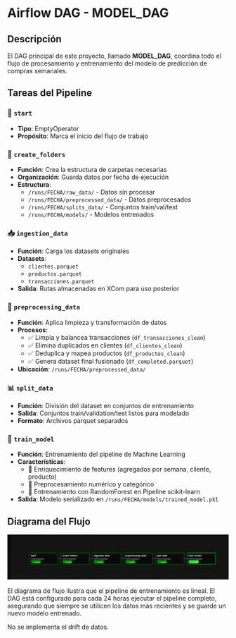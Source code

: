 # Airflow DAG - MODEL_DAG

## Descripción

El DAG principal de este proyecto, llamado **MODEL_DAG**, coordina todo el flujo de procesamiento y entrenamiento del modelo de predicción de compras semanales.

## Tareas del Pipeline

### 🚀 `start`
- **Tipo**: EmptyOperator
- **Propósito**: Marca el inicio del flujo de trabajo

### 📁 `create_folders`
- **Función**: Crea la estructura de carpetas necesarias
- **Organización**: Guarda datos por fecha de ejecución
- **Estructura**:
  - `/runs/FECHA/raw_data/` - Datos sin procesar
  - `/runs/FECHA/preprocessed_data/` - Datos preprocesados
  - `/runs/FECHA/splits_data/` - Conjuntos train/val/test
  - `/runs/FECHA/models/` - Modelos entrenados

### 📥 `ingestion_data`
- **Función**: Carga los datasets originales
- **Datasets**: 
  - `clientes.parquet`
  - `productos.parquet` 
  - `transacciones.parquet`
- **Salida**: Rutas almacenadas en XCom para uso posterior

### 🔧 `preprocessing_data`
- **Función**: Aplica limpieza y transformación de datos
- **Procesos**:
  - ✅ Limpia y balancea transacciones (`df_transacciones_clean`)
  - ✅ Elimina duplicados en clientes (`df_clientes_clean`)
  - ✅ Deduplica y mapea productos (`df_productos_clean`)
  - ✅ Genera dataset final fusionado (`df_completed.parquet`)
- **Ubicación**: `/runs/FECHA/preprocessed_data/`

### 📊 `split_data`
- **Función**: División del dataset en conjuntos de entrenamiento
- **Salida**: Conjuntos train/validation/test listos para modelado
- **Formato**: Archivos parquet separados

### 🤖 `train_model`
- **Función**: Entrenamiento del pipeline de Machine Learning
- **Características**:
  - 🔹 Enriquecimiento de features (agregados por semana, cliente, producto)
  - 🔹 Preprocesamiento numérico y categórico
  - 🔹 Entrenamiento con RandomForest en Pipeline scikit-learn
- **Salida**: Modelo serializado en `/runs/FECHA/models/trained_model.pkl`

## Diagrama del Flujo

![Flujo del DAG](airflow.png)

El diagrama de flujo ilustra que el pipeline de entrenamiento es lineal. El DAG está configurado para cada 24 horas ejecutar el pipeline completo, asegurando que siempre se utilicen los datos más recientes y se guarde un nuevo modelo entrenado.

No se implementa el drift de datos.